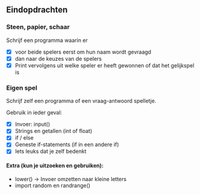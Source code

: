 ## Eindopdrachten

### Steen, papier, schaar
Schrijf een programma waarin er
- [x] voor beide spelers eerst om hun naam wordt gevraagd
- [x] dan naar de keuzes van de spelers
- [x] Print vervolgens uit welke speler er heeft gewonnen of dat het gelijkspel is

### Eigen spel

Schrijf zelf een programma of een vraag-antwoord spelletje.

Gebruik in ieder geval:
- [x] Invoer: input()
- [x] Strings en getallen (int of float)
- [x] if / else
- [x] Geneste if-statements (if in een andere if)
- [x] Iets leuks dat je zelf bedenkt

#### Extra (kun je uitzoeken en gebruiken):
* lower() -> Invoer omzetten naar kleine letters
* import random  en randrange()
